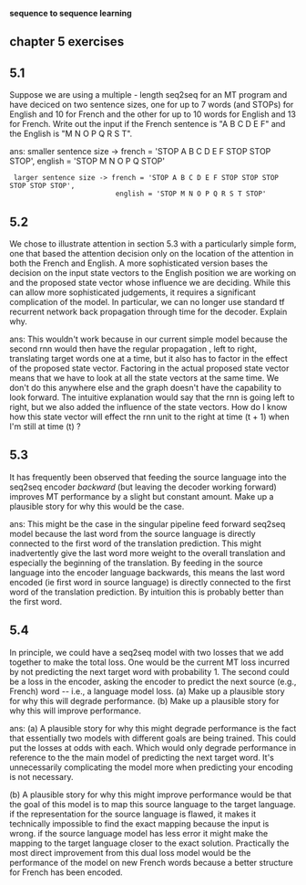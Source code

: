 **sequence to sequence learning**

chapter 5 exercises
-------------------

5.1
---
Suppose we are using a multiple - length seq2seq for an  MT 
program and have deciced on two sentence sizes, one for up to 7
words (and STOPs) for English and 10 for French and the other
for up to 10 words for English and 13 for French. Write out the
input if the French sentence is "A B C D E F" and the English is
"M N O P Q R S T".

ans: smaller sentence size -> french = 'STOP A B C D E F STOP STOP STOP',
                              english = 'STOP M N O P Q STOP'
                              
     larger sentence size -> french = 'STOP A B C D E F STOP STOP STOP STOP STOP STOP',
                              english = 'STOP M N O P Q R S T STOP'    

5.2
---
We chose to illustrate attention in section 5.3 with a particularly
simple form, one that based the attention decision only on the location
of the attention in both the French and English. A more sophisticated
version bases the decision on the input state vectors to the English
position we are working on and the proposed state vector whose
influence we are deciding. While this can allow more sophisticated
judgements, it requires a significant complication of the model. In
particular, we can no longer use standard tf recurrent network back
propagation through time for the decoder. Explain why.

ans: This wouldn't work because in our current simple model 
because the second rnn would then have the regular propagation
, left to right, translating target words one at a time, but it 
also has to factor in the effect of the proposed state vector. Factoring
in the actual proposed state vector means that we have to look at all
the state vectors at the same time. We don't do this anywhere else 
and the graph doesn't have the capability to look forward. The intuitive 
explanation would say that the rnn is going left to right, but we also 
added the influence of the state vectors. How do I know how this state
vector will effect the rnn unit to the right at time (t + 1) when I'm
still at time (t) ? 

5.3
---
It has frequently been observed that feeding the source language
into the seq2seq encoder *backward* (but leaving the decoder working
forward) improves MT performance by a slight but constant amount. Make
up a plausible story for why this would be the case.

ans: This might be the case in the singular pipeline feed forward
seq2seq model because the last word from the source language is directly connected
to the first word of the translation prediction. This might inadvertently
give the last word more weight to the overall translation and especially
the beginning of the translation. By feeding in the source language
into the encoder language backwards, this means the last word encoded (ie 
first word in source language) is
directly connected to the first word of the translation prediction.
By intuition this is probably better than the first word. 

5.4
---
In principle, we could have a seq2seq model with two losses that
we add together to make the total loss. One would be the current
MT loss incurred by not predicting the next target word with 
probability 1. The second could be a loss in the encoder, asking
the encoder to predict the next source (e.g., French) word -- i.e.,
a language model loss. (a) Make up a plausible story for why this 
will degrade performance. (b) Make up a plausible story for why
this will improve performance.

ans: (a) A plausible story for why this might degrade performance
is the fact that essentially two models with different goals are
being trained. This could put the losses at odds with each. Which
would only degrade performance in reference to the the main model of
predicting the next target word. It's unnecessarily complicating the model
more when predicting your encoding is not necessary.

(b) A plausible story for why this might improve performance would 
be that the goal of this model is to map this source language to
the target language. if the representation for the source language
is flawed, it makes it technically impossible to find the 
exact mapping because the input is wrong. if the source language 
model has less error it might make the mapping to the target
language closer to the exact solution. Practically the most direct
improvement from this dual loss model would be the performance of the
model on new French words because a better structure for French has
been encoded. 
